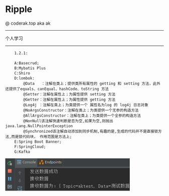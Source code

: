 # Ripple
@ coderak.top aka ak

------------------------------------------------------------------------

个人学习

----------------------------------------------------



        1.2.1:
        
        A:Basecrud;
        B:Mybatis Plus
        C:Shiro
        D:lombok:
            @Data   ：注解在类上；提供类所有属性的 getting 和 setting 方法，此外还提供了equals、canEqual、hashCode、toString 方法
            @Setter：注解在属性上；为属性提供 setting 方法
            @Getter：注解在属性上；为属性提供 getting 方法
            @Log4j ：注解在类上；为类提供一个 属性名为log 的 log4j 日志对象
            @NoArgsConstructor：注解在类上；为类提供一个无参的构造方法
            @AllArgsConstructor：注解在类上；为类提供一个全参的构造方法
            @NonNull该注解快速判断是否为空,如果为空,则抛出java.lang.NullPointerException
            @Synchronized该注解自动添加到同步机制,有趣的是,生成的代码并不是直接锁方法,而是锁代码块， 作用范围是方法上;
        E:Spring Boot Banner;
        F:SpringCloud;
        G:Kafka
![image](https://raw.githubusercontent.com/nameishua/Zuul-gateway/master/src/main/resources/static/46c48e0b28ce0a91c821cd22ab94748.png)

